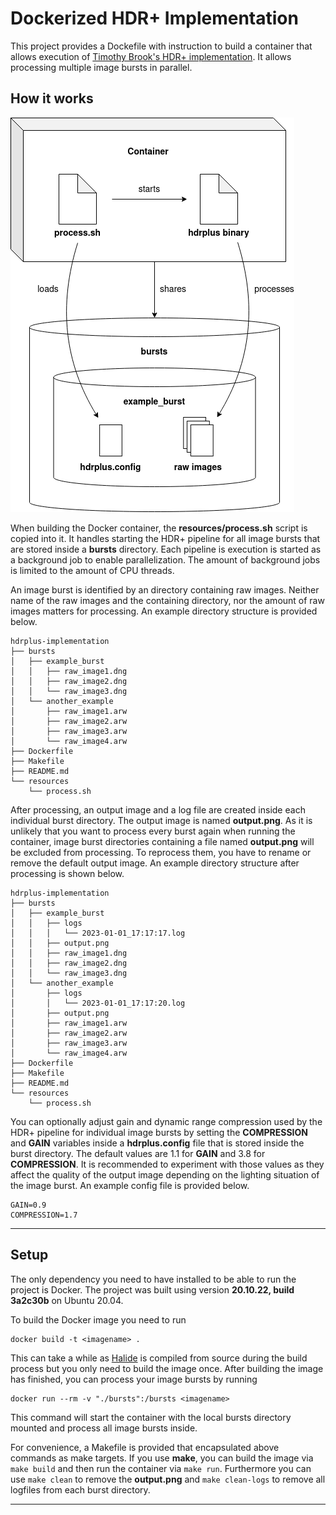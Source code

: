 # **Dockerized HDR+ Implementation**

This project provides a Dockefile with instruction to build a container that allows execution of [Timothy Brook's HDR+ implementation](https://github.com/timothybrooks/hdr-plus/}). It allows processing multiple image bursts in parallel.

## How it works

![architecture](./resources/architecture.png)

When building the Docker container, the **resources/process.sh** script
is copied into it. It handles starting the HDR+ pipeline for all image
bursts that are stored inside a **bursts** directory. Each pipeline is
execution is started as a background job to enable parallelization.
The amount of background jobs is limited to the amount of CPU threads.

An image burst is identified by an directory containing raw images. Neither name of the raw images and the containing directory, nor the amount of raw images matters for processing. An example directory structure is provided below.

```shell
hdrplus-implementation
├── bursts
│   ├── example_burst
│   │   ├── raw_image1.dng
│   │   ├── raw_image2.dng
│   │   └── raw_image3.dng
│   └── another_example
│       ├── raw_image1.arw
│       ├── raw_image2.arw
│       ├── raw_image3.arw
│       └── raw_image4.arw
├── Dockerfile
├── Makefile
├── README.md
└── resources
    └── process.sh
```

After processing, an output image and a log file are created inside 
each individual burst directory. The output image is named 
**output.png**. As it is unlikely that you want to process every burst
again when running the container, image burst directories containing a
file named **output.png** will be excluded from processing. To
reprocess them, you have to rename or remove the default output image.
An example directory structure after processing is shown below.

```shell
hdrplus-implementation
├── bursts
│   ├── example_burst
│   │   ├── logs
│   │   │   └── 2023-01-01_17:17:17.log
│   │   ├── output.png
│   │   ├── raw_image1.dng
│   │   ├── raw_image2.dng
│   │   └── raw_image3.dng
│   └── another_example
│       ├── logs
│       │   └── 2023-01-01_17:17:20.log
│       ├── output.png
│       ├── raw_image1.arw
│       ├── raw_image2.arw
│       ├── raw_image3.arw
│       └── raw_image4.arw
├── Dockerfile
├── Makefile
├── README.md
└── resources
    └── process.sh
```

You can optionally adjust gain and dynamic range compression used by
the HDR+ pipeline for individual image bursts by setting the
**COMPRESSION** and **GAIN** variables inside a **hdrplus.config** file 
that is stored inside the burst directory. The default values are 1.1 
for **GAIN** and 3.8 for **COMPRESSION**. It is recommended to 
experiment with those values as they affect the quality of the output
image depending on the lighting situation of the image burst. An example
config file is provided below.

```config
GAIN=0.9
COMPRESSION=1.7
```

---

## Setup

The only dependency you need to have installed to be able to run the 
project is Docker. The project was built using version 
**20.10.22, build 3a2c30b** on Ubuntu 20.04.

To build the Docker image you need to run

```shell
docker build -t <imagename> .
```

This can take a while as [Halide](https://github.com/halide/Halide) is
compiled from source during the build process but you only need to build the image once. After building the image has finished, you can process your
image bursts by running

```shell
docker run --rm -v "./bursts":/bursts <imagename>
```

This command will start the container with the local bursts
directory mounted and process all image bursts inside.

For convenience, a Makefile is provided that encapsulated above
commands as make targets. If you use **make**, you can build the
image via `make build` and then run the container via `make run`.
Furthermore you can use `make clean` to remove the **output.png**
and `make clean-logs` to remove all logfiles from each burst directory.

---

